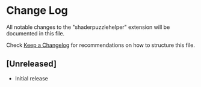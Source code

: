 # Change Log

All notable changes to the "shaderpuzzlehelper" extension will be documented in this file.

Check [Keep a Changelog](http://keepachangelog.com/) for recommendations on how to structure this file.

## [Unreleased]

- Initial release